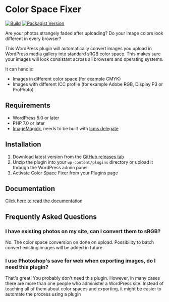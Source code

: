 # Color Space Fixer

[![Build](https://github.com/CreunaFI/color-space-fixer/workflows/Build/badge.svg)](https://github.com/CreunaFI/color-space-fixer/actions)
[![Packagist Version](https://img.shields.io/packagist/v/creuna-fi/color-space-fixer)](https://packagist.org/packages/creuna-fi/color-space-fixer)

Are your photos strangely faded after uploading? Do your image colors look different in every browser?

This WordPress plugin will automatically convert images you upload in WordPress media gallery into standard sRGB color space. This makes sure your images will look consistant across all browsers and operating systems.

It can handle:

* Images in different color space (for example CMYK)
* Images with different ICC profile (for example Adobe RGB, Display P3 or ProPhoto)

## Requirements

* WordPress 5.0 or later
* PHP 7.0 or later
* [ImageMagick](https://creunafi.github.io/color-space-fixer/imagemagick.html), needs to be built with [lcms delegate](https://creunafi.github.io/color-space-fixer/lcms.html)

## Installation

1. Download latest version from the [GitHub releases tab](https://github.com/CreunaFI/color-space-fixer/releases)
2. Unzip the plugin into your `wp-content/plugins` directory or upload it through the WordPress admin panel
3. Activate Color Space Fixer from your Plugins page

## Documentation

[Click here to read the documentation](https://creunafi.github.io/color-space-fixer)

## Frequently Asked Questions

### I have existing photos on my site, can I convert them to sRGB?

No. The color space conversion on done on upload. Possibility to batch convert existing images will be added in future.

### I use Photoshop's save for web when exporting images, do I need this plugin?

That's great! You probably don't need this plugin. However, in many cases there are more than one people who administer a WordPress site. Instead of teaching all of them about color spaces and exporting, it might be easier to automate the process using a plugin
